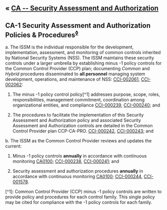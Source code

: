&laquo; [CA -- Security Assessment and Authorization](../index.md)
---
## CA-1 Security Assessment and Authorization Policies & Procedures<sup>[&loz;](../guidance#CA-1)</sup>
a. The ISSM is the individual responsible for the development, implementation, assessment, and monitoring of common controls inherited by National Security Systems (NSS). The ISSM maintains these security controls under a larger umbrella by establishing minus -1 policy controls for the Common Control Provider (CCP) plan; documenting *Common* and *Hybrid* procedures disseminated to **all personnel** managing system development, operations, and maintenance of NSS: [CCI-002061](CCI-CA#CCI-002061), [CCI-002062](CCI-CA#CCI-002062):

1. The minus -1 policy control policy[^1] addresses purpose, scope, roles, responsibilities, management commitment, coordination among organizational entities, and compliance [CCI-000239](CCI-CA#CCI-000239), [CCI-000240](CCI-CA#CCI-000240); and

2. The procedures to facilitate the implementation of this Security Assessment and Authorization policy and associated Security Assessment and Authorization controls are detailed in the Common Control Provider plan CCP-CA-PRO. [CCI-000242](CCI-CA#CCI-000242), [CCI-000243](CCI-CA#CCI-000243); and

b. The ISSM as the Common Control Provider reviews and updates the current:

1. Minus -1 policy controls **annually** in accordance with continuous monitoring [CA0100](CA0100.md);  [CCI-000238](CCI-CA#CCI-000238), [CCI-000241](CCI-CA#CCI-000241); and

2. Security assessment and authorization procedures **annually** in accordance with continuous monitoring [CA0100](CA0100.md); [CCI-000244](CCI-CA#CCI-000244), [CCI-001578](CCI-CA#CCI-001578).

<notes />
[^1]: Common Control Provider (CCP) minus -1 policy controls are written to provide policy and procedures for each control family. This single policy may be cited for compliance with the -1 policy controls for each family.
